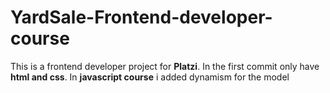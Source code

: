 # YardSale-Frontend-developer-course

This is a frontend developer project for **Platzi**. In the first commit only have **html and css**. In **javascript course** i added dynamism for the model
